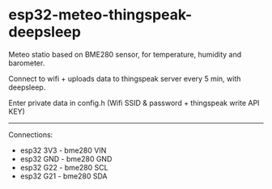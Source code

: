 # esp32-meteo-thingspeak-deepsleep

Meteo statio based on BME280 sensor, for temperature, humidity and barometer.

Connect to wifi + uploads data to thingspeak server every 5 min, with deepsleep.

Enter private data in config.h  (Wifi SSID & password + thingspeak write API KEY)

-------------------------
Connections: 
- esp32 3V3 - bme280 VIN
- esp32 GND - bme280 GND
- esp32 G22 - bme280 SCL
- esp32 G21 - bme280 SDA







